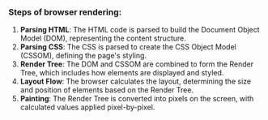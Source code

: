 ### Steps of browser rendering:

1. **Parsing HTML**: The HTML code is parsed to build the Document Object Model (DOM), representing the content structure.
2. **Parsing CSS**: The CSS is parsed to create the CSS Object Model (CSSOM), defining the page's styling.
3. **Render Tree**: The DOM and CSSOM are combined to form the Render Tree, which includes how elements are displayed and styled.
4. **Layout Flow**: The browser calculates the layout, determining the size and position of elements based on the Render Tree.
5. **Painting**: The Render Tree is converted into pixels on the screen, with calculated values applied pixel-by-pixel.

